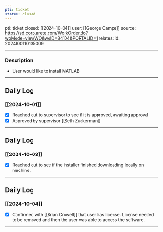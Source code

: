 ```yaml
---
pti: ticket
status: closed
---
```

pti: ticket 
closed: [[2024-10-04]]
user: [[George Campe]]
source: https://sd.corp.arete.com/WorkOrder.do?woMode=viewWO&woID=84104&PORTALID=1
relates: 
id: 2024100110135009

---
### Description
- User would like to install MATLAB
---
## Daily Log
### [[2024-10-01]]
- [x] Reached out to supervisor to see if it is approved, awaiting approval
- [x] Approved by supervisor [[Seth Zuckerman]]
---
## Daily Log
### [[2024-10-03]]
- [x] Reached out to see if the installer finished downloading locally on machine.
---
## Daily Log
### [[2024-10-04]]
- [x] Confirmed with [[Brian Crowell]] that user has license. License needed to be removed and then the user was able to access the software.
---







